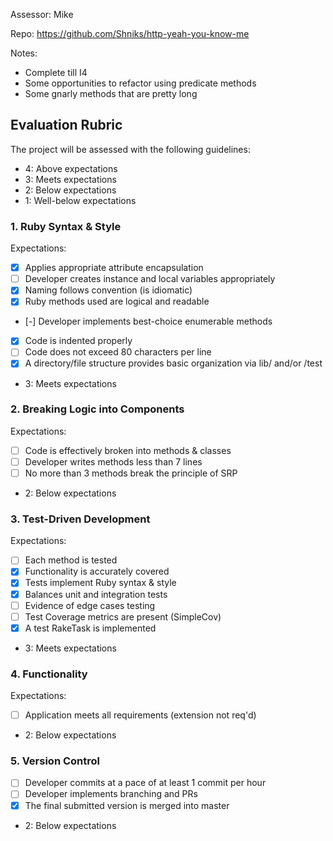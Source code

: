 Assessor: Mike

Repo: https://github.com/Shniks/http-yeah-you-know-me

Notes: 

*  Complete till I4
* Some opportunities to refactor using predicate methods
* Some gnarly methods that are pretty long


## Evaluation Rubric

The project will be assessed with the following guidelines:

* 4: Above expectations
* 3: Meets expectations
* 2: Below expectations
* 1: Well-below expectations

### 1. Ruby Syntax & Style

Expectations:

- [x] Applies appropriate attribute encapsulation
- [ ] Developer creates instance and local variables appropriately
- [x] Naming follows convention (is idiomatic)
- [x] Ruby methods used are logical and readable
- [-] Developer implements best-choice enumerable methods
- [x] Code is indented properly
- [ ] Code does not exceed 80 characters per line
- [x] A directory/file structure provides basic organization via lib/ and/or /test

* 3: Meets expectations


### 2. Breaking Logic into Components

Expectations:

- [ ] Code is effectively broken into methods & classes
- [ ] Developer writes methods less than 7 lines
- [ ] No more than 3 methods break the principle of SRP

* 2: Below expectations

### 3. Test-Driven Development

Expectations:

- [ ] Each method is tested
- [x] Functionality is accurately covered
- [x] Tests implement Ruby syntax & style
- [x] Balances unit and integration tests
- [ ] Evidence of edge cases testing
- [ ] Test Coverage metrics are present (SimpleCov)
- [X] A test RakeTask is implemented

* 3: Meets expectations

### 4. Functionality

Expectations:

- [ ] Application meets all requirements (extension not req'd)

* 2: Below expectations

### 5. Version Control

- [ ] Developer commits at a pace of at least 1 commit per hour
- [ ] Developer implements branching and PRs
- [x] The final submitted version is merged into master

* 2: Below expectations
